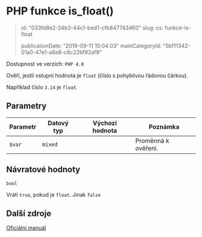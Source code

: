 PHP funkce is_float()
=====================

> id: "033fd8e2-24b3-44c1-bed1-cfb847743460"
> slug:
> 	cs: funkce-is-float
> 
> publicationDate: "2019-09-11 10:04:03"
> mainCategoryId: "5bf11342-01a0-47e1-a6a8-c8c22bf92af9"

Dostupnost ve verzích: `PHP 4.0`

Ověří, jestli vstupní hodnota je `float` (číslo s pohyblivou řádovou čárkou).

Například číslo `3.14` je `float`.

Parametry
--------------

| Parametr | Datový typ | Výchozí hodnota | Poznámka |
|-----|-----|-----|-----|
| `$var` | `mixed` |  | Proměnná k ověření. |


Návratové hodnoty
----------------

`bool`

Vrátí `true`, pokud je `float`. Jinak `false`

Další zdroje
------------

[Oficiální manuál](https://php.net/manual/en/function.is-float.php)
